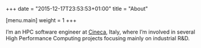 +++
date = "2015-12-17T23:53:53+01:00"
title = "About"

[menu.main]
	weight = 1
+++

I’m an HPC software engineer at [Cineca](http://hpc.cineca.it/), Italy, where I’m involved in several
High Performance Computing projects focusing mainly on industrial R&D.
